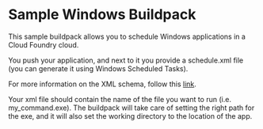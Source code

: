 Sample Windows Buildpack
=======================

This sample buildpack allows you to schedule Windows applications in a Cloud Foundry cloud.

You push your application, and next to it you provide a schedule.xml file (you can generate it using Windows Scheduled Tasks).

For more information on the XML schema, follow this   [link](http://msdn.microsoft.com/en-us/library/windows/desktop/aa383609(v=vs.85)).

Your xml file should contain the name of the file you want to run (i.e. my_command.exe). The buildpack will take care of setting the right path for the exe, and it will also set the working directory to the location of the app.
